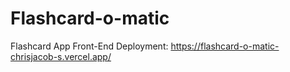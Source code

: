 # Flashcard-o-matic
Flashcard App
Front-End Deployment: https://flashcard-o-matic-chrisjacob-s.vercel.app/
